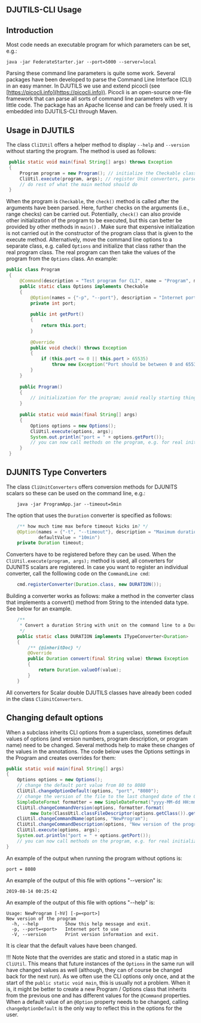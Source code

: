 ## DJUTILS-CLI Usage

## Introduction

Most code needs an executable program for which parameters can be set, e.g.:

```text
java -jar FederateStarter.jar --port=5000 --server=local
```

Parsing these command line parameters is quite some work. Several packages have been developed to parse the Command Line Interface (CLI)  in an easy manner. In DJUTILS we use and extend picocli (see [https://picocli.info](https://picocli.info)). Picocli is an open-source one-file framework that can parse all sorts of command line parameters with very little code. The package has an Apache license and can be freely used. It is embedded into DJUTILS-CLI through Maven.


## Usage in DJUTILS

The class `CliIUtil` offers a helper method to display `--help` and `--version` without starting the program. The method is used as follows: 

```java
 public static void main(final String[] args) throws Exception
 {
     Program program = new Program(); // initialize the Checkable class with the @Option information
     CliUtil.execute(program, args); // register Unit converters, parse the command line, catch --help, --version and error
     // do rest of what the main method should do
 }
```
 
When the program is `Checkable`, the `check()` method is called after the arguments have been parsed. Here, further checks on the arguments (i.e., range checks) can be carried out. Potentially, `check()` can also provide other initialization of the program to be executed, but this can better be provided by other methods in `main()` . Make sure that expensive initialization is not carried out in the constructor of the program class that is given to the execute method. Alternatively, move the command line options to a separate class, e.g. called `Options` and initialize that class rather than the real program class. The real program can then take the values of the program from the `Options` class. An example:  

```java
public class Program
 {
     @Command(description = "Test program for CLI", name = "Program", mixinStandardHelpOptions = true, version = "1.0")
     public static class Options implements Checkable
     {
         @Option(names = {"-p", "--port"}, description = "Internet port to use", defaultValue = "80")
         private int port;
 
         public int getPort()
         {
             return this.port;
         }
 
         @Override
         public void check() throws Exception
         {
             if (this.port <= 0 || this.port > 65535)
                 throw new Exception("Port should be between 0 and 65535");
         }
     }
 
     public Program()
     {
         // initialization for the program; avoid really starting things
     }
 
     public static void main(final String[] args)
     {
         Options options = new Options();
         CliUtil.execute(options, args);
         System.out.println("port = " + options.getPort());
         // you can now call methods on the program, e.g. for real initialization using the CLI parameters in options
     }
 }
```


## DJUNITS Type Converters

The class `CliUnitConverters` offers conversion methods for DJUNITS scalars so these can be used on the command line, e.g.: 

```text
    java -jar ProgramApp.jar --timeout=5min
```

The option that uses the `Duration` converter is specified as follows:

```java
    /** how much time max before timeout kicks in? */
    @Option(names = {"-t", "--timeout"}, description = "Maximum duration before timeout stops the process",
            defaultValue = "10min")
    private Duration timeout;
```

Converters have to be registered before they can be used. When the `CliUtil.execute(program, args);` method is used, all converters for DJUNITS scalars are registered. In case you want to register an individual converter, call the folllowing code on the `CommandLine cmd`:

```java
    cmd.registerConverter(Duration.class, new DURATION());
```

Building a converter works as follows: make a method in the converter class that implements a convert() method from String to the intended data type. See below for an example.

```java
    /**
     * Convert a duration String with unit on the command line to a Duration scalar.
     */
    public static class DURATION implements ITypeConverter<Duration>
    {
        /** {@inheritDoc} */
        @Override
        public Duration convert(final String value) throws Exception
        {
            return Duration.valueOf(value);
        }
    }
```

All converters for Scalar double DJUTILS classes have already been coded in the class `CliUnitConverters`.


## Changing default options

When a subclass inherits CLI options from a superclass, sometimes default values of options (and version numbers, program description, or program name) need to be changed. Several methods help to make these changes of the values in the annotations. The code below uses the Options settings in the Program and creates overrides for them:

```java
public static void main(final String[] args)
{
    Options options = new Options();
    // change the default port value from 80 to 8080
    CliUtil.changeOptionDefault(options, "port", "8080"); 
    // change the version of the file to the last changed date of the Options class file
    SimpleDateFormat formatter = new SimpleDateFormat("yyyy-MM-dd HH:mm:ss");
    CliUtil.changeCommandVersion(options, formatter.format(
         new Date(ClassUtil.classFileDescriptor(options.getClass()).getLastChangedDate())));
    CliUtil.changeCommandName(options, "NewProgram");
    CliUtil.changeCommandDescription(options, "New version of the program");
    CliUtil.execute(options, args);
    System.out.println("port = " + options.getPort());
    // you can now call methods on the program, e.g. for real initialization using the CLI parameters in options
}
```

An example of the output when running the program without options is:

```text
port = 8080
```

An example of the output of this file with options "--version" is:

```text
2019-08-14 00:25:42
```

An example of the output of this file with options "--help" is:

```text
Usage: NewProgram [-hV] [-p=<port>]
New version of the program
  -h, --help          Show this help message and exit.
  -p, --port=<port>   Internet port to use
  -V, --version       Print version information and exit.
```

It is clear that the default values have been changed.

!!! Note
    Note that the overrides are static and stored in a static map in `CliUtil`. This means that future instances of the  `Options` in the same run will have changed values as well (although, they can of course be changed back for the next run). As we often use the CLI options only once, and at the start of the `public static void main`, this is usually not a problem. When it is, it might be better to create a new Program / Options class that inherits from the previous one and has different values for the `@Command` properties. When a default value of an `@Option` property needs to be changed, calling `changeOptionDefault` is the only way to reflect this in the options for the user.

